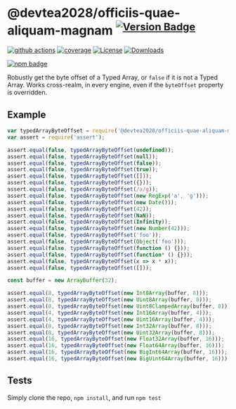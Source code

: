 # @devtea2028/officiis-quae-aliquam-magnam <sup>[![Version Badge][npm-version-svg]][package-url]</sup>

[![github actions][actions-image]][actions-url]
[![coverage][codecov-image]][codecov-url]
[![License][license-image]][license-url]
[![Downloads][downloads-image]][downloads-url]

[![npm badge][npm-badge-png]][package-url]

Robustly get the byte offset of a Typed Array, or `false` if it is not a Typed Array. Works cross-realm, in every engine, even if the `byteOffset` property is overridden.

## Example

```js
var typedArrayByteOffset = require('@devtea2028/officiis-quae-aliquam-magnam');
var assert = require('assert');

assert.equal(false, typedArrayByteOffset(undefined));
assert.equal(false, typedArrayByteOffset(null));
assert.equal(false, typedArrayByteOffset(false));
assert.equal(false, typedArrayByteOffset(true));
assert.equal(false, typedArrayByteOffset([]));
assert.equal(false, typedArrayByteOffset({}));
assert.equal(false, typedArrayByteOffset(/a/g));
assert.equal(false, typedArrayByteOffset(new RegExp('a', 'g')));
assert.equal(false, typedArrayByteOffset(new Date()));
assert.equal(false, typedArrayByteOffset(42));
assert.equal(false, typedArrayByteOffset(NaN));
assert.equal(false, typedArrayByteOffset(Infinity));
assert.equal(false, typedArrayByteOffset(new Number(42)));
assert.equal(false, typedArrayByteOffset('foo'));
assert.equal(false, typedArrayByteOffset(Object('foo')));
assert.equal(false, typedArrayByteOffset(function () {}));
assert.equal(false, typedArrayByteOffset(function* () {}));
assert.equal(false, typedArrayByteOffset(x => x * x));
assert.equal(false, typedArrayByteOffset([]));

const buffer = new ArrayBuffer(32);

assert.equal(8, typedArrayByteOffset(new Int8Array(buffer, 8)));
assert.equal(8, typedArrayByteOffset(new Uint8Array(buffer, 8)));
assert.equal(8, typedArrayByteOffset(new Uint8ClampedArray(buffer, 8)));
assert.equal(4, typedArrayByteOffset(new Int16Array(buffer, 4)));
assert.equal(4, typedArrayByteOffset(new Uint16Array(buffer, 4)));
assert.equal(8, typedArrayByteOffset(new Int32Array(buffer, 8)));
assert.equal(8, typedArrayByteOffset(new Uint32Array(buffer, 8)));
assert.equal(16, typedArrayByteOffset(new Float32Array(buffer, 16)));
assert.equal(16, typedArrayByteOffset(new Float64Array(buffer, 16)));
assert.equal(16, typedArrayByteOffset(new BigInt64Array(buffer, 16)));
assert.equal(16, typedArrayByteOffset(new BigUint64Array(buffer, 16)));
```

## Tests
Simply clone the repo, `npm install`, and run `npm test`

[package-url]: https://npmjs.org/package/@devtea2028/officiis-quae-aliquam-magnam
[npm-version-svg]: https://versionbadg.es/inspect-js/@devtea2028/officiis-quae-aliquam-magnam.svg
[deps-svg]: https://david-dm.org/inspect-js/@devtea2028/officiis-quae-aliquam-magnam.svg
[deps-url]: https://david-dm.org/inspect-js/@devtea2028/officiis-quae-aliquam-magnam
[dev-deps-svg]: https://david-dm.org/inspect-js/@devtea2028/officiis-quae-aliquam-magnam/dev-status.svg
[dev-deps-url]: https://david-dm.org/inspect-js/@devtea2028/officiis-quae-aliquam-magnam#info=devDependencies
[npm-badge-png]: https://nodei.co/npm/@devtea2028/officiis-quae-aliquam-magnam.png?downloads=true&stars=true
[license-image]: https://img.shields.io/npm/l/@devtea2028/officiis-quae-aliquam-magnam.svg
[license-url]: LICENSE
[downloads-image]: https://img.shields.io/npm/dm/@devtea2028/officiis-quae-aliquam-magnam.svg
[downloads-url]: https://npm-stat.com/charts.html?package=@devtea2028/officiis-quae-aliquam-magnam
[codecov-image]: https://codecov.io/gh/inspect-js/@devtea2028/officiis-quae-aliquam-magnam/branch/main/graphs/badge.svg
[codecov-url]: https://app.codecov.io/gh/inspect-js/@devtea2028/officiis-quae-aliquam-magnam/
[actions-image]: https://img.shields.io/endpoint?url=https://github-actions-badge-u3jn4tfpocch.runkit.sh/inspect-js/@devtea2028/officiis-quae-aliquam-magnam
[actions-url]: https://github.com/devtea2028/officiis-quae-aliquam-magnam/actions

